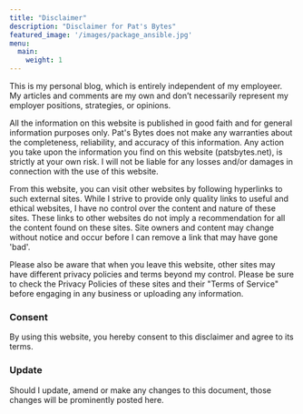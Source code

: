 ```yaml
---
title: "Disclaimer"
description: "Disclaimer for Pat's Bytes"
featured_image: '/images/package_ansible.jpg'
menu:
  main:
    weight: 1
---
```

This is my personal blog, which is entirely independent of my employeer. My articles and comments are my own and don’t necessarily represent my employer positions, strategies, or opinions.

All the information on this website is published in good faith and for general information purposes only. Pat's Bytes does not make any warranties about the completeness, reliability, and accuracy of this information. Any action you take upon the information you find on this website (patsbytes.net), is strictly at your own risk. I will not be liable for any losses and/or damages in connection with the use of this website.

From this website, you can visit other websites by following hyperlinks to such external sites. While I strive to provide only quality links to useful and ethical websites, I have no control over the content and nature of these sites. These links to other websites do not imply a recommendation for all the content found on these sites. Site owners and content may change without notice and occur before I can remove a link that may have gone 'bad'.


Please also be aware that when you leave this website, other sites may have different privacy policies and terms beyond my control. Please be sure to check the Privacy Policies of these sites and their "Terms of Service" before engaging in any business or uploading any information.

### Consent

By using this website, you hereby consent to this disclaimer and agree to its terms.

### Update
Should I update, amend or make any changes to this document, those changes will be prominently posted here.
